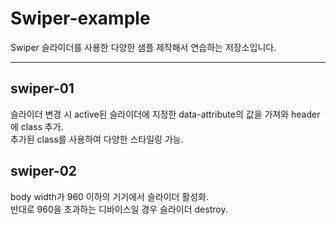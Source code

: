 # Swiper-example
Swiper 슬라이더를 사용한 다양한 샘플 제작해서 연습하는 저장소입니다.

---

## swiper-01
슬라이더 변경 시 active된 슬라이더에 지정한 data-attribute의 값을 가져와 header에 class 추가.<br>
추가된 class를 사용하여 다양한 스타일링 가능.

## swiper-02
body width가 960 이하의 기기에서 슬라이더 활성화.<br>
반대로 960을 초과하는 디바이스일 경우 슬라이더 destroy.
